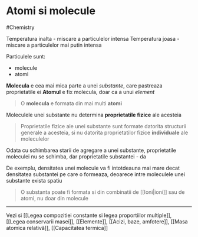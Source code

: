 # Atomi si molecule
#Chemistry 

Temperatura inalta - miscare a particulelor intensa
Temperatura joasa - miscare a particulelor mai putin intensa 

Particulele sunt:
* molecule
* atomi

**Molecula** e cea mai mica parte a unei *substante*, care pastreaza proprietatile ei
**Atomul** e fix molecula, doar ca a unui *element*

> O **molecula** e formata din mai multi **atomi**

Moleculele unei substante nu determina **proprietatile fizice** ale acesteia 

> Proprietatile fizice ale unei substante sunt formate datorita structurii generale a acesteia, si nu datorita proprietatilor fizice **individuale** ale moleculelor

Odata cu schimbarea starii de agregare a unei substante, proprietatile moleculei nu se schimba, dar proprietatile substantei - da

De exemplu, densitatea unei molecule va fi intotdeauna mai mare decat densitatea substantei pe care o formeaza, deoarece intre moleculele unei substante exista spatiu

> O substanta poate fi formata si din combinatii de [[Ioni|ioni]] sau de atomi, nu doar din molecule


---
Vezi si [[Legea compozitiei constante si legea proportiilor multiple]], [[Legea conservarii masei]], [[Elemente]], [[Acizi, baze, amfotere]], [[Masa atomica relativă]], [[Capacitatea termica]]
